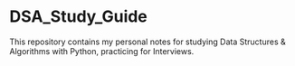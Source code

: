 # DSA_Study_Guide
This repository contains my personal notes for studying Data Structures &amp; Algorithms with Python, practicing for Interviews.
